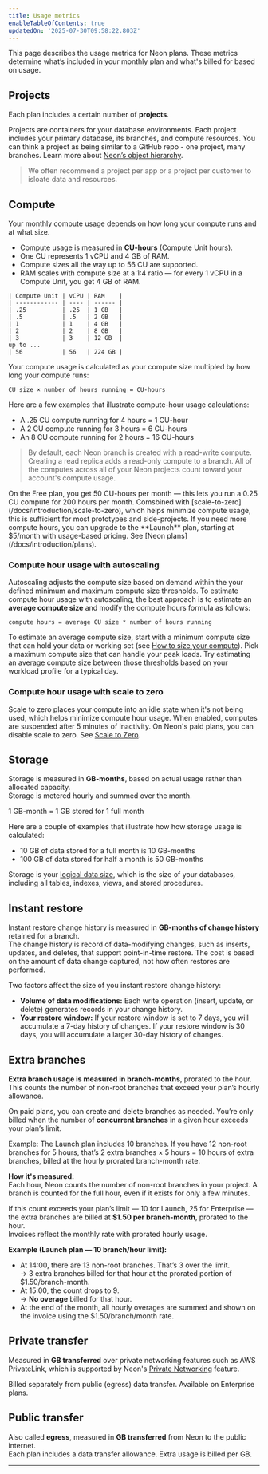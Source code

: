 ```yaml
---
title: Usage metrics
enableTableOfContents: true
updatedOn: '2025-07-30T09:58:22.803Z'
---
```


This page describes the usage metrics for Neon plans. These metrics determine what’s included in your monthly plan and what's billed for based on usage.

## Projects

Each plan includes a certain number of **projects**.

Projects are containers for your database environments. Each project includes your primary database, its branches, and compute resources. You can think a project as being similar to a GitHub repo - one project, many branches. Learn more about [Neon’s object hierarchy](https://neon.com/docs/manage/overview).

> We often recommend a project per app or a project per customer to isloate data and resources.

## Compute

Your monthly compute usage depends on how long your compute runs and at what size.

- Compute usage is measured in **CU-hours** (Compute Unit hours).
- One CU represents 1 vCPU and 4 GB of RAM.
- Compute sizes all the way up to 56 CU are supported.
- RAM scales with compute size at a 1:4 ratio — for every 1 vCPU in a Compute Unit, you get 4 GB of RAM.

```
| Compute Unit | vCPU | RAM    |
| ------------ | ---- | ------ |
| .25          | .25  | 1 GB   |
| .5           | .5   | 2 GB   |
| 1            | 1    | 4 GB   |
| 2            | 2    | 8 GB   |
| 3            | 3    | 12 GB  |
up to ...
| 56           | 56   | 224 GB |
```

Your compute usage is calculated as your compute size multipled by how long your compute runs:

```text
CU size × number of hours running = CU-hours
```

Here are a few examples that illustrate compute-hour usage calculations:

- A .25 CU compute running for 4 hours = 1 CU-hour
- A 2 CU compute running for 3 hours = 6 CU-hours
- An 8 CU compute running for 2 hours = 16 CU-hours

> By default, each Neon branch is created with a read-write compute. Creating a read replica adds a read-only compute to a branch. All of the computes across all of your Neon projects count toward your account's compute usage.

<Admonition type="tip" title="Free plan Compute Hours">
On the Free plan, you get 50 CU-hours per month — this lets you run a 0.25 CU compute for 200 hours per month. Comsbined with [scale-to-zero](/docs/introduction/scale-to-zero), which helps minimize compute usage, this is sufficient for most prototypes and side-projects. If you need more compute hours, you can upgrade to the **Launch** plan, starting at $5/month with usage-based pricing. See [Neon plans](/docs/introduction/plans).
</Admonition>

### Compute hour usage with autoscaling

Autoscaling adjusts the compute size based on demand within the your defined minimum and maximum compute size thresholds. To estimate compute hour usage with autoscaling, the best approach is to estimate an **average compute size** and modify the compute hours formula as follows:

```text
compute hours = average CU size * number of hours running
```

To estimate an average compute size, start with a minimum compute size that can hold your data or working set (see [How to size your compute](/docs/manage/endpoints#how-to-size-your-compute)). Pick a maximum compute size that can handle your peak loads. Try estimating an average compute size between those thresholds based on your workload profile for a typical day.

### Compute hour usage with scale to zero

Scale to zero places your compute into an idle state when it's not being used, which helps minimize compute hour usage. When enabled, computes are suspended after 5 minutes of inactivity. On Neon's paid plans, you can disable scale to zero. See [Scale to Zero](/docs/introduction/scale-to-zero).

## Storage

Storage is measured in **GB-months**, based on actual usage rather than allocated capacity.  
Storage is metered hourly and summed over the month.

1 GB-month = 1 GB stored for 1 full month

Here are a couple of examples that illustrate how how storage usage is calculated:

- 10 GB of data stored for a full month is 10 GB-months
- 100 GB of data stored for half a month is 50 GB-months

Storage is your [logical data size](/docs/reference/glossary#logical-data-size), which is the size of your databases, including all tables, indexes, views, and stored procedures.

## Instant restore

Instant restore change history is measured in **GB-months of change history** retained for a branch.  
The change history is record of data-modifying changes, such as inserts, updates, and deletes, that support point-in-time restore. The cost is based on the amount of data change captured, not how often restores are performed.

Two factors affect the size of you instant restore change history:

- **Volume of data modifications:** Each write operation (insert, update, or delete) generates records in your change history.
- **Your restore window:** If your restore window is set to 7 days, you will accumulate a 7-day history of changes. If your restore window is 30 days, you will accumulate a larger 30-day history of changes.

## Extra branches

**Extra branch usage is measured in branch-months**, prorated to the hour. This counts the number of non-root branches that exceed your plan’s hourly allowance.

On paid plans, you can create and delete branches as needed. You’re only billed when the number of **concurrent branches** in a given hour exceeds your plan’s limit.

Example: The Launch plan includes 10 branches. If you have 12 non-root branches for 5 hours, that’s 2 extra branches × 5 hours = 10 hours of extra branches, billed at the hourly prorated branch-month rate.

**How it's measured:**  
Each hour, Neon counts the number of non-root branches in your project. A branch is counted for the full hour, even if it exists for only a few minutes.

If this count exceeds your plan’s limit — 10 for Launch, 25 for Enterprise — the extra branches are billed at **$1.50 per branch-month**, prorated to the hour.  
Invoices reflect the monthly rate with prorated hourly usage.

**Example (Launch plan — 10 branch/hour limit):**

- At 14:00, there are 13 non-root branches. That’s 3 over the limit.  
  → 3 extra branches billed for that hour at the prorated portion of $1.50/branch-month.
- At 15:00, the count drops to 9.  
  → **No overage** billed for that hour.
- At the end of the month, all hourly overages are summed and shown on the invoice using the $1.50/branch/month rate.

## Private transfer

Measured in **GB transferred** over private networking features such as AWS PrivateLink, which is supported by Neon's [Private Networking](https://neon.com/docs/guides/neon-private-networking) feature.

Billed separately from public (egress) data transfer. Available on Enterprise plans.

## Public transfer

Also called **egress**, measured in **GB transferred** from Neon to the public internet.  
Each plan includes a data transfer allowance. Extra usage is billed per GB.

---

<NeedHelp/>
